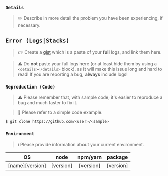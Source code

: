 ### `Details`

> ✏️ Describe in more detail the problem you have been experiencing, if necessary.

## `Error (Logs|Stacks)`

> 👉 Create a [gist](https://gist.github.com) which is a paste of your **full** logs, and link them here.

> ⚠️ Do **not** paste your full logs here (or at least hide them by using a `<details></details>` block), as it will make this issue long and hard to read! If you are reporting a bug, **always** include logs!

### `Reproduction (Code)`

> ⚠️ Please remember that, with sample code; it's easier to reproduce a bug and much faster to fix it.

> 🔗 Please refer to a simple code example.

```bash
$ git clone https://github.com/<user>/<sample>
```

### `Environment`

> ℹ️ Please provide information about your current environment.

|OS|node|npm/yarn|package|
|:-:|:--:|:-:|:------:|
|[name][version]|[version]|[version]|[version]|
